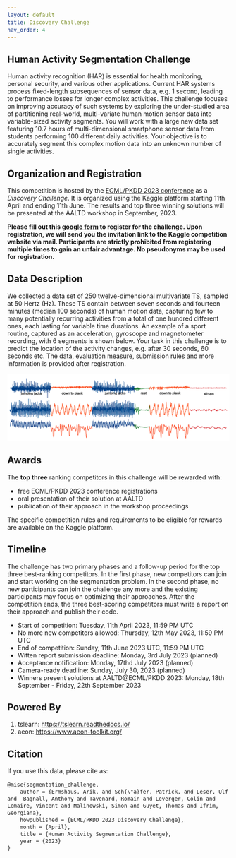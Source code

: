 ```yaml
---
layout: default
title: Discovery Challenge
nav_order: 4
---
```


## Human Activity Segmentation Challenge

Human activity recognition (HAR) is essential for health monitoring, personal security, and various other applications. Current HAR systems process fixed-length subsequences of sensor data, e.g. 1 second, leading to performance losses for longer complex activities. This challenge focuses on improving accuracy of such systems by exploring the under-studied area of partitioning real-world, multi-variate human motion sensor data into variable-sized activity segments. You will work with a large new data set featuring 10.7 hours of multi-dimensional smartphone sensor data from students performing 100 different daily activities. Your objective is to accurately segment this complex motion data into an unknown number of single activities.

## Organization and Registration

This competition is hosted by the <a href="https://2023.ecmlpkdd.org/submissions/discovery-challenge/challenges/" target="_blank">ECML/PKDD 2023 conference</a> as a *Discovery Challenge*. It is organized using the Kaggle platform starting 11th April and ending 11th June. The results and top three winning solutions will be presented at the AALTD workshop in September, 2023. 

**Please fill out this <a href="https://docs.google.com/forms/d/1BoAJWlhCVU0LUeDLzb7GOBM4MTk2AKkfpY--hk987-0" target="_blank">google form</a> to register for the challenge. Upon registration, we will send you the invitation link to the Kaggle competition website via mail. Participants are strictly prohibited from registering multiple times to gain an unfair advantage. No pseudonyms may be used for registration.**

## Data Description

We collected a data set of 250 twelve-dimensional multivariate TS, sampled at 50 Hertz (Hz). These TS contain between seven seconds and fourteen minutes (median 100 seconds) of human motion data, capturing few to many potentially recurring activities from a total of one hundred different ones, each lasting for variable time durations. An example of a sport routine, captured as an acceleration, gyroscope and magnetometer recording, with 6 segments is shown below. Your task in this challenge is to predict the location of the activity changes, e.g. after 30 seconds, 60 seconds etc. The data, evaluation measure, submission rules and more information is provided after registration. 

![image](figures/challenge_example.png)

## Awards

The **top three** ranking competitors in this challenge will be rewarded with:

* free ECML/PKDD 2023 conference registrations
* oral presentation of their solution at AALTD
* publication of their approach in the workshop proceedings

The specific competition rules and requirements to be eligible for rewards are available on the Kaggle platform.

## Timeline
The challenge has two primary phases and a follow-up period for the top three best-ranking competitors. In the first phase, new competitors can join and start working on the segmentation problem. In the second phase, no new participants can join the challenge any more and the existing participants may focus on optimizing their approaches. After the competition ends, the three best-scoring competitors must write a report on their approach and publish their code.

* Start of competition: Tuesday, 11th April 2023, 11:59 PM UTC
* No more new competitors allowed: Thursday, 12th May 2023, 11:59 PM UTC
* End of competition: Sunday, 11th June 2023 UTC, 11:59 PM UTC
* Witten report submission deadline: Monday, 3rd July 2023 (planned)
* Acceptance notification: Monday, 17thd July 2023 (planned)
* Camera-ready deadline: Sunday, July 30, 2023 (planned)
* Winners present solutions at AALTD@ECML/PKDD 2023: Monday, 18th September - Friday, 22th September 2023

## Powered By

1. tslearn: https://tslearn.readthedocs.io/
2. aeon: https://www.aeon-toolkit.org/

## Citation

If you use this data, please cite as:
```
@misc{segmentation_challenge,
	author = {Ermshaus, Arik, and Sch{\"a}fer, Patrick, and Leser, Ulf and  Bagnall, Anthony and Tavenard, Romain and Leverger, Colin and Lemaire, Vincent and Malinowski, Simon and Guyet, Thomas and Ifrim, Georgiana},
	howpublished = {ECML/PKDD 2023 Discovery Challenge},
	month = {April},
	title = {Human Activity Segmentation Challenge},
	year = {2023}
}
```
